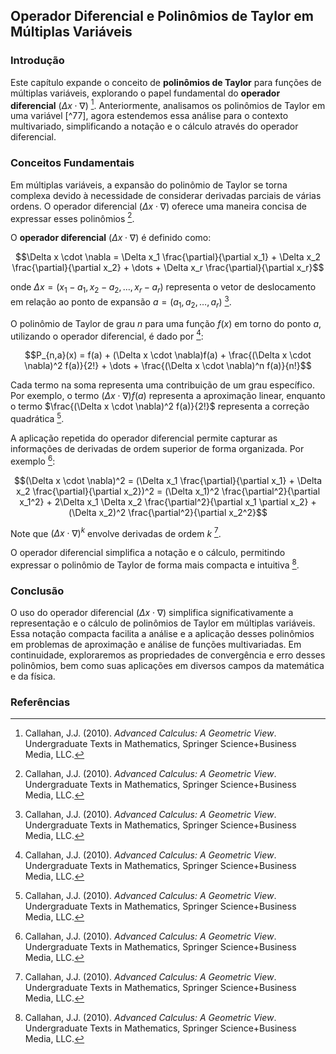 ## Operador Diferencial e Polinômios de Taylor em Múltiplas Variáveis

### Introdução
Este capítulo expande o conceito de **polinômios de Taylor** para funções de múltiplas variáveis, explorando o papel fundamental do **operador diferencial** $(\Delta x \cdot \nabla)$ [^94]. Anteriormente, analisamos os polinômios de Taylor em uma variável [^77], agora estendemos essa análise para o contexto multivariado, simplificando a notação e o cálculo através do operador diferencial.

### Conceitos Fundamentais

Em múltiplas variáveis, a expansão do polinômio de Taylor se torna complexa devido à necessidade de considerar derivadas parciais de várias ordens. O operador diferencial $(\Delta x \cdot \nabla)$ oferece uma maneira concisa de expressar esses polinômios [^94].

O **operador diferencial** $(\Delta x \cdot \nabla)$ é definido como:

$$\Delta x \cdot \nabla = \Delta x_1 \frac{\partial}{\partial x_1} + \Delta x_2 \frac{\partial}{\partial x_2} + \dots + \Delta x_r \frac{\partial}{\partial x_r}$$

onde $\Delta x = (x_1 - a_1, x_2 - a_2, \dots, x_r - a_r)$ representa o vetor de deslocamento em relação ao ponto de expansão $a = (a_1, a_2, \dots, a_r)$ [^93].

O polinômio de Taylor de grau $n$ para uma função $f(x)$ em torno do ponto $a$, utilizando o operador diferencial, é dado por [^93]:

$$P_{n,a}(x) = f(a) + (\Delta x \cdot \nabla)f(a) + \frac{(\Delta x \cdot \nabla)^2 f(a)}{2!} + \dots + \frac{(\Delta x \cdot \nabla)^n f(a)}{n!}$$

Cada termo na soma representa uma contribuição de um grau específico. Por exemplo, o termo $(\Delta x \cdot \nabla)f(a)$ representa a aproximação linear, enquanto o termo $\frac{(\Delta x \cdot \nabla)^2 f(a)}{2!}$ representa a correção quadrática [^93].

A aplicação repetida do operador diferencial permite capturar as informações de derivadas de ordem superior de forma organizada. Por exemplo [^93]:

$$(\Delta x \cdot \nabla)^2 = (\Delta x_1 \frac{\partial}{\partial x_1} + \Delta x_2 \frac{\partial}{\partial x_2})^2 = (\Delta x_1)^2 \frac{\partial^2}{\partial x_1^2} + 2\Delta x_1 \Delta x_2 \frac{\partial^2}{\partial x_1 \partial x_2} + (\Delta x_2)^2 \frac{\partial^2}{\partial x_2^2}$$

Note que $(\Delta x \cdot \nabla)^k$ envolve derivadas de ordem *k* [^93].

O operador diferencial simplifica a notação e o cálculo, permitindo expressar o polinômio de Taylor de forma mais compacta e intuitiva [^94].

### Conclusão

O uso do operador diferencial $(\Delta x \cdot \nabla)$ simplifica significativamente a representação e o cálculo de polinômios de Taylor em múltiplas variáveis. Essa notação compacta facilita a análise e a aplicação desses polinômios em problemas de aproximação e análise de funções multivariadas. Em continuidade, exploraremos as propriedades de convergência e erro desses polinômios, bem como suas aplicações em diversos campos da matemática e da física.

### Referências
[^93]: Callahan, J.J. (2010). *Advanced Calculus: A Geometric View*. Undergraduate Texts in Mathematics, Springer Science+Business Media, LLC.
[^94]: Callahan, J.J. (2010). *Advanced Calculus: A Geometric View*. Undergraduate Texts in Mathematics, Springer Science+Business Media, LLC.
<!-- END -->